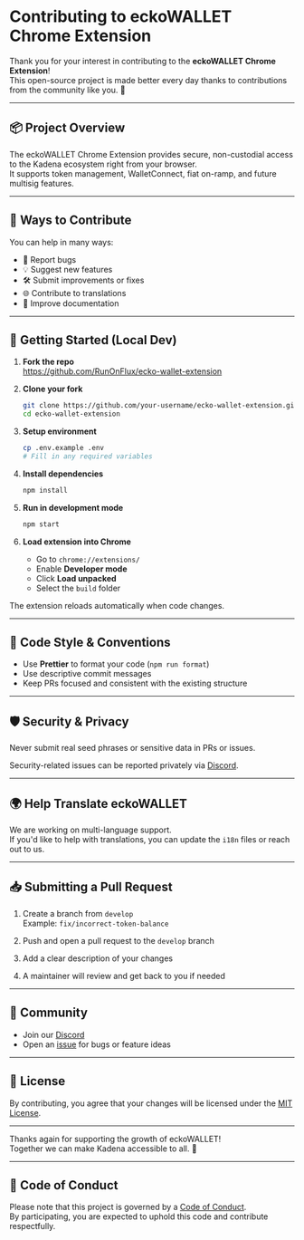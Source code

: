 # Contributing to eckoWALLET Chrome Extension

Thank you for your interest in contributing to the **eckoWALLET Chrome Extension**!  
This open-source project is made better every day thanks to contributions from the community like you. 💜

---

## 📦 Project Overview

The eckoWALLET Chrome Extension provides secure, non-custodial access to the Kadena ecosystem right from your browser.  
It supports token management, WalletConnect, fiat on-ramp, and future multisig features.

---

## 🙌 Ways to Contribute

You can help in many ways:

- 🐛 Report bugs
- 💡 Suggest new features
- 🛠️ Submit improvements or fixes
- 🌐 Contribute to translations
- 📝 Improve documentation

---

## 🚀 Getting Started (Local Dev)

1. **Fork the repo**  
   https://github.com/RunOnFlux/ecko-wallet-extension

2. **Clone your fork**

   ```bash
   git clone https://github.com/your-username/ecko-wallet-extension.git
   cd ecko-wallet-extension
   ```

3. **Setup environment**

   ```bash
   cp .env.example .env
   # Fill in any required variables
   ```

4. **Install dependencies**

   ```bash
   npm install
   ```

5. **Run in development mode**

   ```bash
   npm start
   ```

6. **Load extension into Chrome**

   - Go to `chrome://extensions/`
   - Enable **Developer mode**
   - Click **Load unpacked**
   - Select the `build` folder

The extension reloads automatically when code changes.

---

## 🧪 Code Style & Conventions

- Use **Prettier** to format your code (`npm run format`)
- Use descriptive commit messages
- Keep PRs focused and consistent with the existing structure

---

## 🛡️ Security & Privacy

Never submit real seed phrases or sensitive data in PRs or issues.

Security-related issues can be reported privately via [Discord](https://discord.com/invite/QSJpHRFDcv).

---

## 🌍 Help Translate eckoWALLET

We are working on multi-language support.  
If you'd like to help with translations, you can update the `i18n` files or reach out to us.

---

## 📥 Submitting a Pull Request

1. Create a branch from `develop`  
   Example: `fix/incorrect-token-balance`

2. Push and open a pull request to the `develop` branch

3. Add a clear description of your changes

4. A maintainer will review and get back to you if needed

---

## 💬 Community

- Join our [Discord](https://discord.com/invite/QSJpHRFDcv)
- Open an [issue](https://github.com/RunOnFlux/ecko-wallet-extension/issues) for bugs or feature ideas

---

## 🧾 License

By contributing, you agree that your changes will be licensed under the [MIT License](./LICENSE).

---

Thanks again for supporting the growth of eckoWALLET!  
Together we can make Kadena accessible to all. 🚀

---

## 🧭 Code of Conduct

Please note that this project is governed by a [Code of Conduct](./CODE_OF_CONDUCT.md).  
By participating, you are expected to uphold this code and contribute respectfully.
